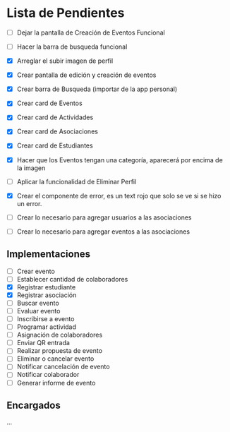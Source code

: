 # Lista de Pendientes
- [ ] Dejar la pantalla de Creación de Eventos Funcional
- [ ] Hacer la barra de busqueda funcional

- [X] Arreglar el subir imagen de perfil
- [X] Crear pantalla de edición y creación de eventos
- [X] Crear barra de Busqueda (importar de la app personal)
- [X] Crear card de Eventos
- [X] Crear card de Actividades
- [X] Crear card de Asociaciones
- [X] Crear card de Estudiantes
- [X] Hacer que los Eventos tengan una categoría, aparecerá por encima de la imagen

- [ ] Aplicar la funcionalidad de Eliminar Perfil
- [X] Crear el componente de error, es un text rojo que solo se ve si se hizo un error.
- [ ] Crear lo necesario para agregar usuarios a las asociaciones
- [ ] Crear lo necesario para agregar eventos a las asociaciones

## Implementaciones

- [ ] Crear evento
- [ ] Establecer cantidad de colaboradores
- [X] Registrar estudiante
- [X] Registrar asociación
- [ ] Buscar evento
- [ ] Evaluar evento
- [ ] Inscribirse a evento
- [ ] Programar actividad
- [ ] Asignación de colaboradores
- [ ] Enviar QR entrada
- [ ] Realizar propuesta de evento
- [ ] Eliminar o cancelar evento
- [ ] Notificar cancelación de evento
- [ ] Notificar colaborador
- [ ] Generar informe de evento

## Encargados
...